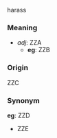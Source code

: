 harass
### Meaning
+ _adj_: ZZA
    + __eg__: ZZB

### Origin

ZZC

### Synonym

__eg__: ZZD

+ ZZE


